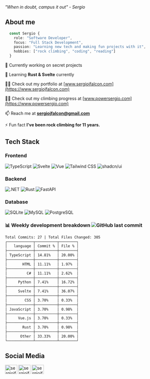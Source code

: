 *"When in doubt, campus it out" - Sergio*

## About me

```typescript
  const Sergio {
    role: "Software Developer",
    focus: "Full Stack Development",
    passion: "Learning new tech and making fun projects with it",
    hobbies: ["rock climbing", "coding", "reading"]
  }
```

🔭 Currently working on secret projects

🌱 Learning **Rust & Svelte** currently

👨‍💻 Check out my portfolio at [www.sergiojfalcon.com](https://www.sergiojfalcon.com)

👨‍💻 Check out my climbing progress at [www.powersergio.com](https://www.powersergio.com)

📫 Reach me at **sergiojfalcon@gmail.com**

⚡ Fun fact **I've been rock climbing for 11 years.**

## Tech Stack

### Frontend

![TypeScript](https://img.shields.io/badge/typescript-icon?style=for-the-badge&logo=typescript&color=%23555555)
![Svelte](https://img.shields.io/badge/svelte-icon?style=for-the-badge&logo=svelte&color=%23555555)
![Vue](https://img.shields.io/badge/vue.js-icon?style=for-the-badge&logo=vue.js&color=%23555555)
![Tailwind CSS](https://img.shields.io/badge/tailwindcss-icon?style=for-the-badge&logo=tailwindcss&color=%23555555)
![shadcn/ui](https://img.shields.io/badge/shadcn%2Fui-icon?style=for-the-badge&logo=shadcn%2Fui&color=%23555555)

### Backend

![.NET](https://img.shields.io/badge/.net-icon?style=for-the-badge&logo=.net&color=%23555555)
![Rust](https://img.shields.io/badge/rust-icon?style=for-the-badge&logo=rust&color=%23555555)
![FastAPI](https://img.shields.io/badge/FastAPI-icon?style=for-the-badge&logo=fastapi&color=%23555555)

### Database

![SQLite](https://img.shields.io/badge/sqlite-icon?style=for-the-badge&logo=sqlite&color=%23555555)
![MySQL](https://img.shields.io/badge/mysql-icon?style=for-the-badge&logo=mysql&color=%23555555)
![PostgreSQL](https://img.shields.io/badge/postgresql-icon?style=for-the-badge&logo=postgresql&color=%23555555)

### 📊 Weekly development breakdown ![GitHub last commit](https://img.shields.io/github/last-commit/sergiojfalcon/sergiojfalcon)

```txt
Total Commits: 27 | Total Files Changed: 305
┌────────────┬──────────┬────────┐
│   language │ Commit % │ File % │
├────────────┼──────────┼────────┤
│ TypeScript │ 14.81%   │ 20.00% │
├────────────┼──────────┼────────┤
│       HTML │ 11.11%   │ 1.97%  │
├────────────┼──────────┼────────┤
│         C# │ 11.11%   │ 2.62%  │
├────────────┼──────────┼────────┤
│     Python │ 7.41%    │ 16.72% │
├────────────┼──────────┼────────┤
│     Svelte │ 7.41%    │ 36.07% │
├────────────┼──────────┼────────┤
│        CSS │ 3.70%    │ 0.33%  │
├────────────┼──────────┼────────┤
│ JavaScript │ 3.70%    │ 0.98%  │
├────────────┼──────────┼────────┤
│     Vue.js │ 3.70%    │ 0.33%  │
├────────────┼──────────┼────────┤
│       Rust │ 3.70%    │ 0.98%  │
├────────────┼──────────┼────────┤
│      Other │ 33.33%   │ 20.00% │
└────────────┴──────────┴────────┘
```

## Social Media

<p align="left">
    <a href="https://www.youtube.com/@powersergio" target="blank"><img align="center" src="https://raw.githubusercontent.com/rahuldkjain/github-profile-readme-generator/master/src/images/icons/Social/youtube.svg" alt="sergiojfalcon" height="30" width="40" /></a>
    <a href="https://instagram.com/sergiojfalcon" target="blank"><img align="center" src="https://raw.githubusercontent.com/rahuldkjain/github-profile-readme-generator/master/src/images/icons/Social/instagram.svg" alt="sergiojfalcon" height="30" width="40" /></a>
    <a href="https://linkedin.com/in/sergiojfalcon" target="blank"><img align="center" src="https://raw.githubusercontent.com/rahuldkjain/github-profile-readme-generator/master/src/images/icons/Social/linked-in-alt.svg" alt="sergiojfalcon" height="30" width="40" /></a>
</p>